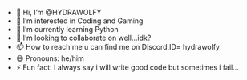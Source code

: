 - 👋 Hi, I’m @HYDRAWOLFY
- 👀 I’m interested in Coding and Gaming
- 🌱 I’m currently learning Python
- 💞️ I’m looking to collaborate on well...idk?
- 📫 How to reach me u can find me on Discord,ID= hydrawolfy
- 😄 Pronouns: he/him
- ⚡ Fun fact: I always say i will write good code but sometimes i fail...

<!---
HYDRAWOLFY/HYDRAWOLFY is a ✨ special ✨ repository because its `README.md` (this file) appears on your GitHub profile.
You can click the Preview link to take a look at your changes.
--->
